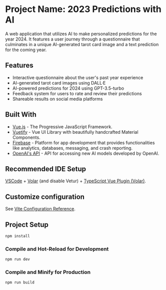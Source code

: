 # Project Name: 2023 Predictions with AI

A web application that utilizes AI to make personalized predictions for the year 2024. It features a user journey through a questionnaire that culminates in a unique AI-generated tarot card image and a text prediction for the coming year.

## Features

- Interactive questionnaire about the user's past year experience
- AI-generated tarot card images using DALL·E
- AI-powered predictions for 2024 using GPT-3.5-turbo
- Feedback system for users to rate and review their predictions
- Shareable results on social media platforms

## Built With

- [Vue.js](https://vuejs.org/) - The Progressive JavaScript Framework.
- [Vuetify](https://vuetifyjs.com/) - Vue UI Library with beautifully handcrafted Material Components.
- [Firebase](https://firebase.google.com/) - Platform for app development that provides functionalities like analytics, databases, messaging, and crash reporting.
- [OpenAI's API](https://beta.openai.com/) - API for accessing new AI models developed by OpenAI.


## Recommended IDE Setup

[VSCode](https://code.visualstudio.com/) + [Volar](https://marketplace.visualstudio.com/items?itemName=Vue.volar) (and disable Vetur) + [TypeScript Vue Plugin (Volar)](https://marketplace.visualstudio.com/items?itemName=Vue.vscode-typescript-vue-plugin).

## Customize configuration

See [Vite Configuration Reference](https://vitejs.dev/config/).

## Project Setup

```sh
npm install
```

### Compile and Hot-Reload for Development

```sh
npm run dev
```

### Compile and Minify for Production

```sh
npm run build
```
